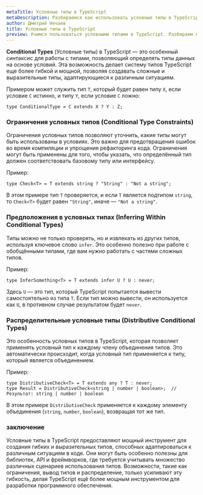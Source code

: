 ```yaml
---
metaTitle: Условные типы в TypeScript
metaDescription: Разбираемся как использовать условные типы в TypeScript
author: Дмитрий Нечаев
title: Условные типы в TypeScript
preview: Учимся пользоваться условными типами в TypeScript. Разбираем примеры использования
---
```


**Conditional Types** (Условные типы) в TypeScript — это особенный синтаксис для работы с типами, позволяющий определять типы данных на основе условий. Эта возможность делает систему типов TypeScript еще более гибкой и мощной, позволяя создавать сложные и выразительные типы, адаптирующиеся к различным ситуациям.

Примером может служить тип `T`, который будет равен типу `X`, если условие `C` истинно, и типу `Y`, если условие `C` ложно:

```tsx
type ConditionalType = C extends X ? Y : Z;

```

### Ограничения условных типов (Conditional Type Constraints)

Ограничения условных типов позволяют уточнить, какие типы могут быть использованы в условиях. Это важно для предотвращения ошибок во время компиляции и упрощения рефакторинга кода. Ограничения могут быть применены для того, чтобы указать, что определённый тип должен соответствовать базовому типу или интерфейсу.

Пример:

```tsx
type Check<T> = T extends string ? "String" : "Not a string";

```

В этом примере тип `T` проверяется, и если `T` является подтипом `string`, то `Check<T>` будет равен `"String"`, иначе — `"Not a string"`.

### Предположения в условных типах (Inferring Within Conditional Types)

Типы можно не только проверять, но и извлекать из других типов, используя ключевое слово `infer`. Это особенно полезно при работе с обобщёнными типами, где вам нужно работать с частями сложных типов.

Пример:

```tsx
type InferSomething<T> = T extends infer U ? U : never;

```

Здесь `U` — это тип, который TypeScript попытается вывести самостоятельно из типа `T`. Если тип можно вывести, он используется как `U`, в противном случае результатом будет `never`.

### Распределительные условные типы (Distributive Conditional Types)

Это особенность условных типов в TypeScript, которая позволяет применять условный тип к каждому члену объединения типов. Это автоматически происходит, когда условный тип применяется к типу, который является объединением.

Пример:

```tsx
type DistributiveCheck<T> = T extends any ? T : never;
type Result = DistributiveCheck<string | number | boolean>;  // Результат: string | number | boolean

```

В этом примере `DistributiveCheck` применяется к каждому элементу объединения (`string`, `number`, `boolean`), возвращая тот же тип.

### заключение

Условные типы в TypeScript предоставляют мощный инструмент для создания гибких и выразительных типов, способных адаптироваться к различным ситуациям в коде. Они могут быть особенно полезны для библиотек, API и фреймворков, где требуется учитывать множество различных сценариев использования типов. Возможности, такие как ограничения, вывод типов и распределение, только усиливают эту гибкость, делая TypeScript ещё более мощным инструментом для разработки программного обеспечения.